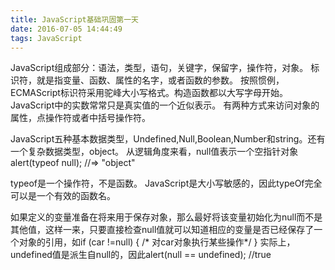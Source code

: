 ```yaml
---
title: JavaScript基础巩固第一天
date: 2016-07-05 14:44:49
tags: JavaScript
---
```

JavaScript组成部分：语法，类型，语句，关键字，保留字，操作符，对象。
标识符，就是指变量、函数、属性的名字，或者函数的参数。
按照惯例，ECMAScript标识符采用驼峰大小写格式。构造函数都以大写字母开始。
JavaScript中的实数常常只是真实值的一个近似表示。
有两种方式来访问对象的属性，点操作符或者中括号操作符。

JavaScript五种基本数据类型，Undefined,Null,Boolean,Number和string。还有一个复杂数据类型，object。
从逻辑角度来看，null值表示一个空指针对象 alert(typeof null); //=> "object"

<!--more-->

typeof是一个操作符，不是函数。
JavaScript是大小写敏感的，因此typeOf完全可以是一个有效的函数名。

如果定义的变量准备在将来用于保存对象，那么最好将该变量初始化为null而不是其他值，这样一来，只要直接检查null值就可以知道相应的变量是否已经保存了一个对象的引用，如if (car !=null) {  /* 对car对象执行某些操作*/  }
实际上，undefined值是派生自null的，因此alert(null == undefined); //true
